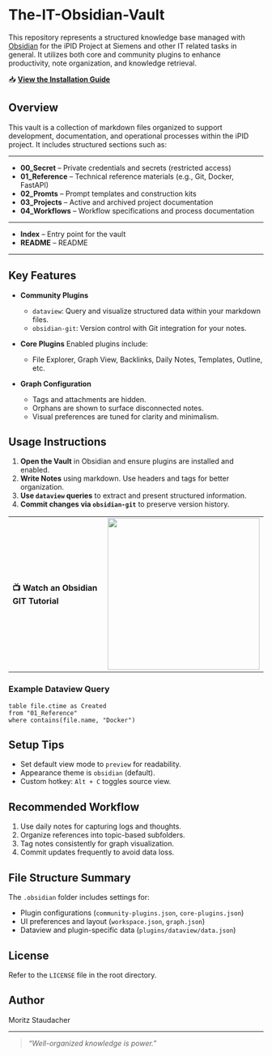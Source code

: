 # The-IT-Obsidian-Vault

This repository represents a structured knowledge base managed with [Obsidian](https://obsidian.md/) for the iPID Project at Siemens and other IT related tasks in general. It utilizes both core and community plugins to enhance productivity, note organization, and knowledge retrieval.

📥 **[View the Installation Guide](INSTALLATION.md)**  
## Overview

This vault is a collection of markdown files organized to support development, documentation, and operational processes within the iPID project. It includes structured sections such as:

---
- **00_Secret** – Private credentials and secrets (restricted access)
- **01_Reference** – Technical reference materials (e.g., Git, Docker, FastAPI)
- **02_Promts** – Prompt templates and construction kits
- **03_Projects** – Active and archived project documentation
- **04_Workflows** – Workflow specifications and process documentation
---
- **Index**  – Entry point for the vault
- **README**  – README
---
## Key Features

- **Community Plugins**
  - `dataview`: Query and visualize structured data within your markdown files.
  - `obsidian-git`: Version control with Git integration for your notes.

- **Core Plugins**
  Enabled plugins include:
  - File Explorer, Graph View, Backlinks, Daily Notes, Templates, Outline, etc.

- **Graph Configuration**
  - Tags and attachments are hidden.
  - Orphans are shown to surface disconnected notes.
  - Visual preferences are tuned for clarity and minimalism.

## Usage Instructions

1. **Open the Vault** in Obsidian and ensure plugins are installed and enabled.
2. **Write Notes** using markdown. Use headers and tags for better organization.
3. **Use `dataview` queries** to extract and present structured information.
4. **Commit changes via `obsidian-git`** to preserve version history.

<table>
  <tr>
    <td>
      <strong>📺 Watch an Obsidian GIT Tutorial</strong>
    </td>
    <td>
      <a href="https://www.youtube.com/watch?v=ImrLbomFYA0">
        <img src="https://img.youtube.com/vi/ImrLbomFYA0/0.jpg" width="300" />
      </a>
    </td>
  </tr>
</table>

### Example Dataview Query

```dataview
table file.ctime as Created
from "01_Reference"
where contains(file.name, "Docker")
```

## Setup Tips

- Set default view mode to `preview` for readability.
- Appearance theme is `obsidian` (default).
- Custom hotkey: `Alt + C` toggles source view.

## Recommended Workflow

1. Use daily notes for capturing logs and thoughts.
2. Organize references into topic-based subfolders.
3. Tag notes consistently for graph visualization.
4. Commit updates frequently to avoid data loss.

## File Structure Summary

The `.obsidian` folder includes settings for:

- Plugin configurations (`community-plugins.json`, `core-plugins.json`)
- UI preferences and layout (`workspace.json`, `graph.json`)
- Dataview and plugin-specific data (`plugins/dataview/data.json`)

## License

Refer to the `LICENSE` file in the root directory.

## Author

Moritz Staudacher

---

> _“Well-organized knowledge is power.”_

